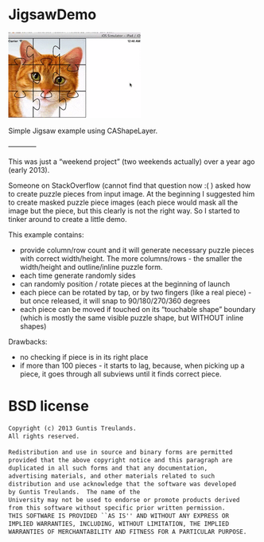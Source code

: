JigsawDemo
==========

![PreviewImage](https://github.com/GuntisTreulands/JigsawDemo/blob/master/example.gif?raw=true)

Simple Jigsaw example using CAShapeLayer.

————

This was just a “weekend project” (two weekends actually) over a year ago (early 2013).

Someone on StackOverflow (cannot find that question now :( ) asked how to create puzzle pieces from input image. At the beginning I suggested him to create masked puzzle piece images (each piece would mask all the image but the piece,  but this clearly is not the right way. So I started to tinker around to create a little demo. 

This example contains:
 - provide column/row count and it will generate necessary puzzle pieces with correct width/height. The more columns/rows - the smaller the width/height and outline/inline puzzle form.
 - each time generate randomly sides
 - can randomly position / rotate pieces at the beginning of launch
 - each piece can be rotated by tap, or by two fingers (like a real piece) - but once released, it will snap to 90/180/270/360 degrees
 - each piece can be moved if touched on its “touchable shape” boundary (which is mostly the same visible puzzle shape, but WITHOUT inline shapes) 

Drawbacks:
 - no checking if piece is in its right place
 - if more than 100 pieces - it starts to lag, because, when picking up a piece, it goes through all subviews until it finds correct piece.


 BSD license
 ===

 	Copyright (c) 2013 Guntis Treulands.
 	All rights reserved.

 	Redistribution and use in source and binary forms are permitted
 	provided that the above copyright notice and this paragraph are
 	duplicated in all such forms and that any documentation,
 	advertising materials, and other materials related to such
 	distribution and use acknowledge that the software was developed
 	by Guntis Treulands.  The name of the
 	University may not be used to endorse or promote products derived
 	from this software without specific prior written permission.
 	THIS SOFTWARE IS PROVIDED ``AS IS'' AND WITHOUT ANY EXPRESS OR
 	IMPLIED WARRANTIES, INCLUDING, WITHOUT LIMITATION, THE IMPLIED
 	WARRANTIES OF MERCHANTABILITY AND FITNESS FOR A PARTICULAR PURPOSE.
	